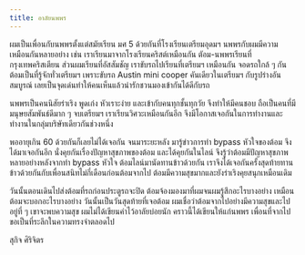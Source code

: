 ```yaml
---
title: อาลัยนพพร
---
```



ผมเป็นเพื่อนกับนพพรตั้งแต่สมัยเรียน มศ 5 ด้วยกันที่โรงเรียนเตรียมอุดมฯ  นพพรกับผมมีความเหมือนกันหลายอย่าง เช่น เราเรียนมาจากโรงเรียนคริสต์เหมือนกัน ตัอม-นพพรเรียนที่กรุงเทพคริสเตียน ส่วนผมเรียนที่อัสสัมชัญ เราขับรถไปเรียนที่เตรียมฯ เหมือนกัน จอดรถใกล้ ๆ กัน ต้อมเป็นที่รู้จักทั่วเตรียมฯ เพราะขับรถ Austin mini cooper คันเดียวในเตรียมฯ กับรูปร่างอันสมบูรณ์ เลยเป็นจุดเด่นทำให้คนเห็นแล้วน่ารักชวนมองเข้ากันได้ดีกับรถ

นพพรเป็นคนนิสัยร่าเริง พูดเก่ง หัวเราะง่าย และเข้ากับคนทุกชั้นทุกวัย จึงทำให้มีคนชอบ ถือเป็นคนที่มีมนุษยสัมพันธ์ดีมาก ๆ จบเตรียมฯ เราเรียนวิศวะเหมือนกันอีก จึงมีโอกาสเจอกันในการทำงานและทำงานในกลุ่มบริษัทเดียวกันช่วงหนึ่ง  

พออายุเกิน 60 ด้วยกันก็เลยไม่ได้เจอกัน จนมาระยะหลัง มารู้ข่าวการทำ bypass หัวใจของต้อม จึงได้มาเจอกันอีก นั่งคุยกันเรื่องปัญหาสุขภาพของต้อม และได้คุยกันในไลน์  จึงรู้ว่าต้อมมีปัญหาสุขภาพหลายอย่างหลังจากทำ bypass หัวใจ ต้อมไลน์มานัดทานข้าวด้วยกัน  เราจึงได้เจอกันครั้งสุดท้ายทานข้าวด้วยกันกับเพื่อนสนิทไม่กี่เดือนก่อนต้อมจากไป ต้อมมีความสุขมากและยังร่าเริงคุยสนุกเหมือนเดิม  

วันนั้นตอนเดินไปส่งต้อมที่รถก่อนประตูรถจะปิด ต้อมจ้องมองมาที่ผมจนผมรู้สึกอะไรบางอย่าง  เหมือนต้อมจะบอกอะไรบางอย่าง  วันนั้นเป็นวันสุดท้ายที่เจอต้อม  ผมเชื่อว่าต้อมจากไปอย่างมีความสุขและไปอยู่ที่ ๆ เขาจะพบความสุข   ผมไม่ได้เขียนคำไว้อาลัยบ่อยนัก คราวนี้ได้เขียนให้แก่นพพร เพื่อนที่จากไป ขอเป็นที่ระลึกในความทรงจำตลอดไป

สุกิจ ศิริจิตร

